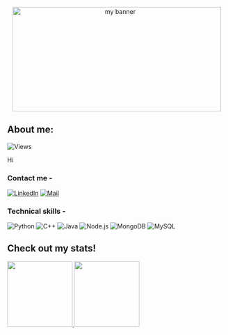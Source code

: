 <p align="center">
<img height="240" width = "480" src="https://c.tenor.com/727qo8TxQjcAAAAd/jujutsu-kaisen-gojo-satoru.gif" alt="my banner" />
</p>

## About me:
![Views](https://komarev.com/ghpvc/?username=adityakp15&color=blue&label=Profile+Views)
<br>
<!-- I'm a student who really likes to explore different things to do in computer science. I checked out a bit of machine learning, a **lot** of web development and now I'm interested in [contributing to open-source projects](https://github.com/HabitRPG/habitica/pull/13655). I'm currently learning Minecraft modding as a hobby.  -->
Hi

### Contact me -
<a href="https://www.linkedin.com/in/adityakp15/"><img src="https://img.shields.io/badge/LinkedIn-0077B5?style=for-the-badge&logo=linkedin&logoColor=white" alt="LinkedIn"></a>
<a href="mailto:aditponnu@gmail.com"><img src="https://img.shields.io/badge/-Mail-%23EA4335?style=for-the-badge&logo=gmail&logoColor=white" alt="Mail"></a>

### Technical skills -
![Python](https://img.shields.io/badge/Python-14354C?style=for-the-badge&logo=python&logoColor=white)
![C++](https://img.shields.io/badge/-c++-blue?style=for-the-badge&logo=c%2B%2B&logoColor=white)
![Java](https://img.shields.io/badge/Java-ED8B00?style=for-the-badge&logo=java&logoColor=white)
![Node.js](https://img.shields.io/badge/Node.js-43853D?style=for-the-badge&logo=node.js&logoColor=white)
![MongoDB](https://img.shields.io/badge/MongoDB-4EA94B?style=for-the-badge&logo=mongodb&logoColor=white)
![MySQL](https://img.shields.io/badge/MySQL-00000F?style=for-the-badge&logo=mysql&logoColor=white)

## Check out my stats!
<div>
  <a href="https://github.com/adityakp15">
    <img height="150" src="https://github-readme-stats-eight-theta.vercel.app/api?username=adityakp15&show_icons=true&theme=tokyonight&include_all_commits=true&count_private=true"/>
    <img height="150" src="https://github-readme-stats-eight-theta.vercel.app/api/top-langs/?username=adityakp15&layout=compact&langs_count=8&theme=tokyonight"/>
  </a>
</div>
